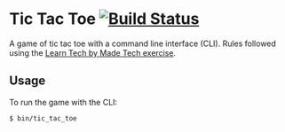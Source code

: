 # Tic Tac Toe [![Build Status](https://travis-ci.org/RobertM905/tic_tac_toe.svg?branch=master)](https://travis-ci.org/RobertM905/tic_tac_toe)

A game of tic tac toe with a command line interface (CLI). Rules followed using the [Learn Tech by Made Tech exercise](https://learn.madetech.com/sparring/tic-tac-toe/).

## Usage

To run the game with the CLI:

```bash
$ bin/tic_tac_toe
```
